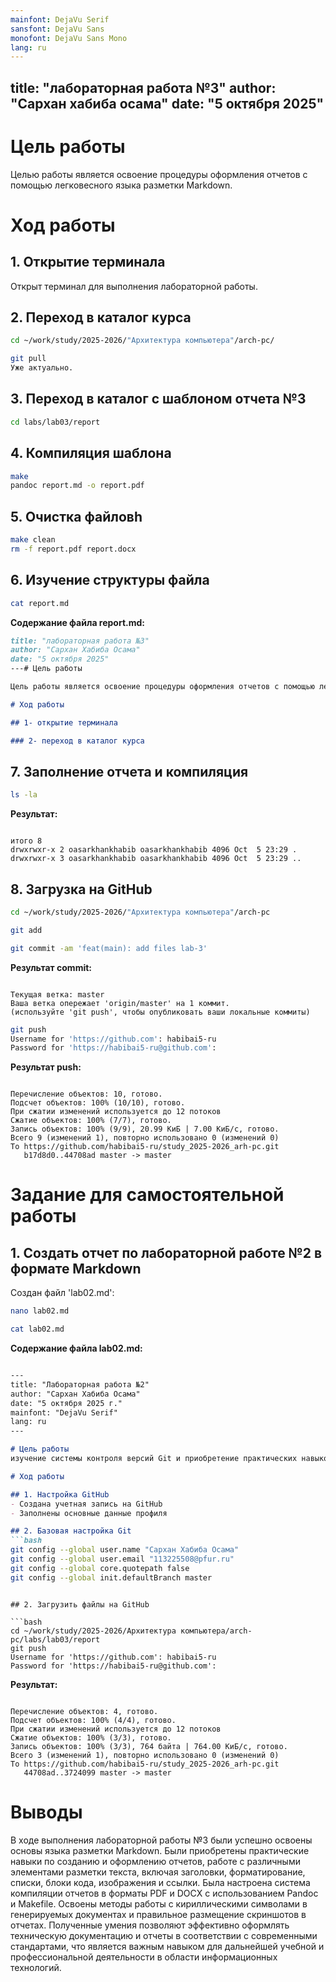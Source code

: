 ```yaml
---
mainfont: DejaVu Serif
sansfont: DejaVu Sans
monofont: DejaVu Sans Mono
lang: ru
---
```

title: "лабораторная работа №3"
author: "Сархан хабиба осама"
date: "5 октября 2025"
---

# Цель работы

Целью работы является освоение процедуры оформления отчетов с помощью легковесного языка разметки Markdown.

# Ход работы

## 1. Открытие терминала

Открыт терминал для выполнения лабораторной работы.

## 2. Переход в каталог курса

```bash
cd ~/work/study/2025-2026/"Архитектура компьютера"/arch-pc/
```

```bash
git pull
Уже актуально.
```

## 3. Переход в каталог с шаблоном отчета №3

```bash
cd labs/lab03/report
```

## 4. Компиляция шаблона

```bash
make
pandoc report.md -o report.pdf
```
## 5. Очистка файловh

```bash
make clean
rm -f report.pdf report.docx
```
## 6. Изучение структуры файла

```bash
cat report.md
```
**Содержание файла report.md:**

```Markdown
title: "лабораторная работа №3"
author: "Сархан Хабиба Осама"
date: "5 октября 2025"
---# Цель работы

Цель работы является освоение процедуры оформления отчетов с помощью легковесного языка разметки Markdown.

# Ход работы

## 1- открытие терминала

### 2- переход в каталог курса
```
## 7. Заполнение отчета и компиляция

```bash
ls -la
```

**Результат:**
```

итого 8
drwxrwxr-x 2 oasarkhankhabib oasarkhankhabib 4096 Oct  5 23:29 .
drwxrwxr-x 3 oasarkhankhabib oasarkhankhabib 4096 Oct  5 23:29 ..
```
## 8. Загрузка на GitHub

```bash
cd ~/work/study/2025-2026/"Архитектура компьютера"/arch-pc
```

```bash
git add
```

```bash
git commit -am 'feat(main): add files lab-3'
```

**Результат commit:**
```

Текущая ветка: master
Ваша ветка опережает 'origin/master' на 1 коммит.
(используйте 'git push', чтобы опубликовать ваши локальные коммиты)
```

```bash
git push
Username for 'https://github.com': habibai5-ru
Password for 'https://habibai5-ru@github.com':
```
**Результат push:**
```

Перечисление объектов: 10, готово.
Подсчет объектов: 100% (10/10), готово.
При сжатии изменений используется до 12 потоков
Сжатие объектов: 100% (7/7), готово.
Запись объектов: 100% (9/9), 20.99 КиБ | 7.00 КиБ/с, готово.
Всего 9 (изменений 1), повторно использовано 0 (изменений 0)
To https://github.com/habibai5-ru/study_2025-2026_arh-pc.git
   b17d8d0..44708ad master -> master
```

# Задание для самостоятельной работы

## 1. Создать отчет по лабораторной работе №2 в формате Markdown

Создан файл 'lab02.md':

```bash
nano lab02.md
```

```bash
cat lab02.md
```
**Содержание файла lab02.md:**
```Markdown

---
title: "Лабораторная работа №2"
author: "Сархан Хабиба Осама"
date: "5 октября 2025 г."
mainfont: "DejaVu Serif"
lang: ru
---

# Цель работы
изучение системы контроля версий Git и приобретение практических навыков работы с GitHub.

# Ход работы

## 1. Настройка GitHub
- Создана учетная запись на GitHub
- Заполнены основные данные профиля

## 2. Базовая настройка Git
```bash
git config --global user.name "Сархан Хабиба Осама"
git config --global user.email "113225508@pfur.ru"
git config --global core.quotepath false
git config --global init.defaultBranch master
```
```

## 2. Загрузить файлы на GitHub

```bash
cd ~/work/study/2025-2026/Архитектура компьютера/arch-pc/labs/lab03/report
git push
Username for 'https://github.com': habibai5-ru
Password for 'https://habibai5-ru@github.com':
```

**Результат:**
```

Перечисление объектов: 4, готово.
Подсчет объектов: 100% (4/4), готово.
При сжатии изменений используется до 12 потоков
Сжатие объектов: 100% (3/3), готово.
Запись объектов: 100% (3/3), 764 байта | 764.00 КиБ/с, готово.
Всего 3 (изменений 1), повторно использовано 0 (изменений 0)
To https://github.com/habibai5-ru/study_2025-2026_arh-pc.git
   44708ad..3724099 master -> master
```

# Выводы

В ходе выполнения лабораторной работы №3 были успешно освоены основы языка разметки Markdown. Были приобретены практические навыки по созданию и оформлению отчетов, работе с различными 
элементами разметки текста, включая заголовки, форматирование, списки, блоки кода, изображения и ссылки.
Была настроена система компиляции отчетов в форматы PDF и DOCX с использованием Pandoc и Makefile. 
Освоены методы работы с кириллическими символами в генерируемых документах и правильное размещение скриншотов в отчетах.
Полученные умения позволяют эффективно оформлять техническую документацию и отчеты в соответствии с современными стандартами, 
что является важным навыком для дальнейшей учебной и профессиональной деятельности в области информационных технологий.
